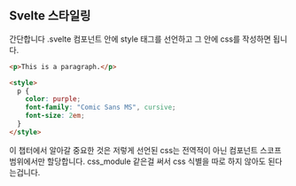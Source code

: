 ## Svelte 스타일링

간단합니다 .svelte 컴포넌트 안에 style 태그를 선언하고 그 안에 css를 작성하면 됩니다.

```html
<p>This is a paragraph.</p>

<style>
  p {
    color: purple;
    font-family: "Comic Sans MS", cursive;
    font-size: 2em;
  }
</style>
```

이 챕터에서 알아갈 중요한 것은 저렇게 선언된 css는 전역적이 아닌 컴포넌트 스코프 범위에서만 할당합니다.
css_module 같은걸 써서 css 식별을 따로 하지 않아도 된다는겁니다.
